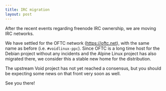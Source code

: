 ```yaml
---
title: IRC migration
layout: post
---
```


After the recent events regarding freenode IRC ownership, we are moving IRC
networks.

We have settled for the OFTC network (https://oftc.net), with the same name
as before (i.e. `#voidlinux-ppc`). Since OFTC is a long time host for the
Debian project without any incidents and the Alpine Linux project has also
migrated there, we consider this a stable new home for the distribution.

The upstream Void project has not yet reached a consensus, but you should
be expecting some news on that front very soon as well.

See you there!
